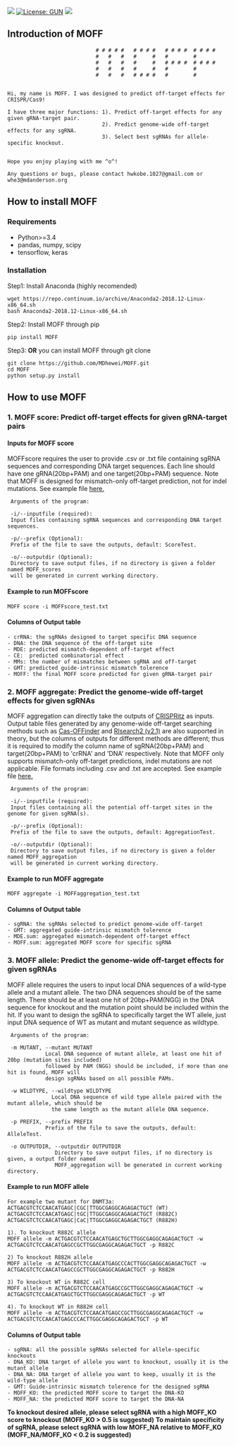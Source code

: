 [![](https://img.shields.io/badge/Pypi-v1.2.3-519dd9.svg)](https://pypi.org/project/MOFF/)
[![License: GUN](https://img.shields.io/badge/License-GUN-yellow.svg)](https://github.com/MDhewei/MOFF/blob/master/LICENSE)
![](https://img.shields.io/badge/language-python-orange.svg)

## Introduction of MOFF 
  
                                # # # # #   # # # #   # # # #  # # # # 
                                #   #   #   #     #   #        #       
                                #   #   #   #     #   # # # #  # # # #    
                                #   #   #   #     #   #        #          
                                #   #   #   # # # #   #        #          
                                     

    Hi, my name is MOFF. I was designed to predict off-target effects for CRISPR/Cas9! 
    
    I have three major functions: 1). Predict off-target effects for any given gRNA-target pair.
                                  2). Predict genome-wide off-target effects for any sgRNA.
                                  3). Select best sgRNAs for allele-specific knockout.
    
    
    Hope you enjoy playing with me ^o^!
                                     
    Any questions or bugs, please contact hwkobe.1027@gmail.com or whe3@mdanderson.org
                                     


## How to install MOFF


### Requirements

- Python>=3.4
- pandas, numpy, scipy
- tensorflow, keras
 
### Installation 
 Step1: Install Anaconda (highly recomended)
    
 ```console
 wget https://repo.continuum.io/archive/Anaconda2-2018.12-Linux-x86_64.sh 
 bash Anaconda2-2018.12-Linux-x86_64.sh 
 ```

 Step2: Install MOFF through pip
 ```console     
 pip install MOFF
 ```
    
 Step3: **OR** you can install MOFF through git clone
 ```console   
 git clone https://github.com/MDhewei/MOFF.git
 cd MOFF
 python setup.py install
 ```
    

## How to use MOFF

### 1. MOFF score: Predict off-target effects for given gRNA-target pairs


#### Inputs for MOFF score

MOFFscore requires the user to provide .csv or .txt file containing sgRNA sequences and corresponding 
DNA target sequences. Each line should have one gRNA(20bp+PAM) and one target(20bp+PAM) sequence. Note that MOFF is designed
for mismatch-only off-target prediction, not for indel mutations. See example file [here.](https://github.com/MDhewei/MOFF/blob/master/MOFF/MOFFscore_test.txt)

                    
     Arguments of the program:

     -i/--inputfile (required): 
     Input files containing sgRNA sequences and corresponding DNA target sequences.
 
     -p/--prefix (Optional): 
     Prefix of the file to save the outputs, default: ScoreTest.

     -o/--outputdir (Optional): 
     Directory to save output files, if no directory is given a folder named MOFF_scores
     will be generated in current working directory.
 

#### Example to run MOFFscore

```console
MOFF score -i MOFFscore_test.txt
```

#### Columns of Output table

    - crRNA: the sgRNAs designed to target specific DNA sequence
    - DNA: the DNA sequence of the off-target site 
    - MDE: predicted mismatch-dependent off-target effect 
    - CE:  predicted combinatorial effect
    - MMs: the number of mismatches between sgRNA and off-target
    - GMT: predicted guide-intrinsic mismatch tolerence 
    - MOFF: the final MOFF score predicted for given gRNA-target pair



### 2. MOFF aggregate: Predict the genome-wide off-target effects for given sgRNAs

  MOFF aggregation can directly take the outputs of [CRISPRitz](https://github.com/pinellolab/CRISPRitz) as inputs. Output table 
  files generated by any genome-wide off-target searching methods such as [Cas-OFFinder](https://github.com/snugel/cas-offinder) and [RIsearch2
  (v2.1)](https://rth.dk/resources/risearch/) are also supported in theory, but the columns of outputs for different methods are different; thus 
  it is required to modify the column name of sgRNA(20bp+PAM) and target(20bp+PAM) to 'crRNA' and 'DNA' respectively. Note that MOFF only
  supports mismatch-only off-target predictions, indel mutations are not applicable. File formats including .csv and .txt are accepted. See example
  file [here.](https://github.com/MDhewei/MOFF/blob/master/MOFF/MOFFaggregation_test.txt)

     Arguments of the program:

     -i/--inputfile (required): 
     Input files containing all the potential off-target sites in the genome for given sgRNA(s).

     -p/--prefix (Optional): 
     Prefix of the file to save the outputs, default: AggregationTest.

     -o/--outputdir (Optional): 
     Directory to save output files, if no directory is given a folder named MOFF_aggregation
     will be generated in current working directory.
 

#### Example to run MOFF aggregate

```console
MOFF aggregate -i MOFFaggregation_test.txt
```

#### Columns of Output table

    - sgRNA: the sgRNAs selected to predict genome-wide off-target
    - GMT: aggregated guide-intrinsic mismatch tolerence 
    - MDE.sum: aggregated mismatch-dependent off-target effect 
    - MOFF.sum: aggregated MOFF score for specific sgRNA


### 3. MOFF allele: Predict the genome-wide off-target effects for given sgRNAs

MOFF allele requires the users to input local DNA sequences of a wild-type allele and a mutant allele. 
The two DNA sequences should be of the same length. There should be at least one hit of 20bp+PAM(NGG) in 
the DNA sequence for knockout and the mutation point should be included within the hit. If you 
want to design the sgRNA to specifically target the WT allele, just input DNA sequence of WT as mutant 
and mutant sequence as wildtype. 

     Arguments of the program:

     -m MUTANT, --mutant MUTANT
                Local DNA sequence of mutant allele, at least one hit of 20bp (mutation sites included)
                followed by PAM (NGG) should be included, if more than one hit is found, MOFF will
                design sgRNAs based on all possible PAMs.
                
     -w WILDTYPE, --wildtype WILDTYPE
                  Local DNA sequence of wild type allele paired with the mutant allele, which should be
                  the same length as the mutant allele DNA sequence.
                 
     -p PREFIX, --prefix PREFIX
                Prefix of the file to save the outputs, default: AlleleTest.
                
     -o OUTPUTDIR, --outputdir OUTPUTDIR
                   Directory to save output files, if no directory is given, a output folder named
                   MOFF_aggregation will be generated in current working directory.
                    

#### Example to run MOFF allele

    For example two mutant for DNMT3a:
    ACTGACGTCTCCAACATGAGC|CGC|TTGGCGAGGCAGAGACTGCT (WT)
    ACTGACGTCTCCAACATGAGC|tGC|TTGGCGAGGCAGAGACTGCT (R882C)
    ACTGACGTCTCCAACATGAGC|CaC|TTGGCGAGGCAGAGACTGCT (R882H)
    
    1). To knockout R882C allele
    MOFF allele -m ACTGACGTCTCCAACATGAGCTGCTTGGCGAGGCAGAGACTGCT -w ACTGACGTCTCCAACATGAGCCGCTTGGCGAGGCAGAGACTGCT -p R882C
    
    2) To knockout R882H allele
    MOFF allele -m ACTGACGTCTCCAACATGAGCCCACTTGGCGAGGCAGAGACTGCT -w ACTGACGTCTCCAACATGAGCCGCTTGGCGAGGCAGAGACTGCT -p R882H
    
    3) To knockout WT in R882C cell
    MOFF allele -m ACTGACGTCTCCAACATGAGCCGCTTGGCGAGGCAGAGACTGCT -w ACTGACGTCTCCAACATGAGCTGCTTGGCGAGGCAGAGACTGCT -p WT
    
    4). To knockout WT in R882H cell
    MOFF allele -m ACTGACGTCTCCAACATGAGCCGCTTGGCGAGGCAGAGACTGCT -w ACTGACGTCTCCAACATGAGCCCACTTGGCGAGGCAGAGACTGCT -p WT
    

#### Columns of Output table

    - sgRNA: all the possible sgRNAs selected for allele-specific knockouts
    - DNA_KO: DNA target of allele you want to knockout, usually it is the mutant allele
    - DNA_NA: DNA target of allele you want to keep, usually it is the wild-type allele
    - GMT: Guide-intrinsic mismatch tolerence for the designed sgRNA
    - MOFF_KO: the predicted MOFF score to target the DNA-KO
    - MOFF_NA: the predicted MOFF score to target the DNA-NA
    
**To knockout desired allele, please select sgRNA with a high MOFF_KO score to knockout (MOFF_KO > 0.5 is suggested)** 
**To maintain specificity of sgRNA, please select sgRNA with low MOFF_NA relative to MOFF_KO (MOFF_NA/MOFF_KO < 0.2 is suggested)**
